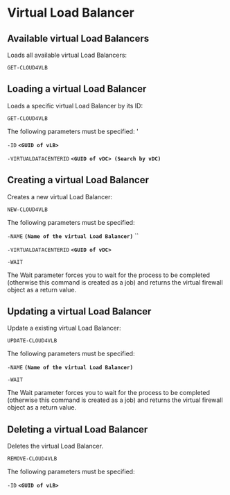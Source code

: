# Virtual Load Balancer

## Available virtual Load Balancers

Loads all available virtual Load Balancers: 

`GET-CLOUD4VLB`

## Loading a virtual Load Balancer

Loads a specific virtual Load Balancer by its ID: 

`GET-CLOUD4VLB`

The following parameters must be specified: '

`-ID` **`<GUID of vLB>`**

`-VIRTUALDATACENTERID` **`<GUID of vDC> (Search by vDC)`** 

## Creating a virtual Load Balancer

Creates a new virtual Load Balancer: 

`NEW-CLOUD4VLB`

The following parameters must be specified: 

`-NAME` **`(Name of the virtual Load Balancer)`** ``

`-VIRTUALDATACENTERID` **`<GUID of vDC>`**

`-WAIT`

The Wait parameter forces you to wait for the process to be completed \(otherwise this command is created as a job\) and returns the virtual firewall object as a return value.

## Updating a virtual Load Balancer

Update a existing virtual Load Balancer: 

`UPDATE-CLOUD4VLB`

The following parameters must be specified: 

`-NAME` **`(Name of the virtual Load Balancer)`** 

`-WAIT`

The Wait parameter forces you to wait for the process to be completed \(otherwise this command is created as a job\) and returns the virtual firewall object as a return value.

## Deleting a virtual Load Balancer

Deletes the virtual Load Balancer. 

`REMOVE-CLOUD4VLB`

The following parameters must be specified: 

`-ID` **`<GUID of vLB>`**

